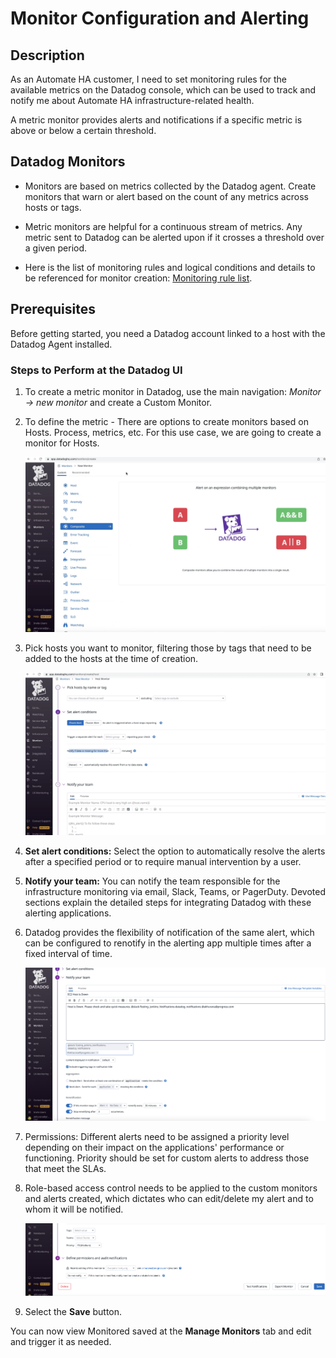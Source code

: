 # Monitor Configuration and Alerting

## Description

As an Automate HA customer, I need to set monitoring rules for the available metrics on the Datadog console, which can be used to track and notify me about Automate HA infrastructure-related health.

A metric monitor provides alerts and notifications if a specific metric is above or below a certain threshold.

## Datadog Monitors

* Monitors are based on metrics collected by the Datadog agent. Create monitors that warn or alert based on the count of any metrics across hosts or tags.

* Metric monitors are helpful for a continuous stream of metrics. Any metric sent to Datadog can be alerted upon if it crosses a threshold over a given period.

* Here is the list of monitoring rules and logical conditions and details to be referenced for monitor creation: [Monitoring rule list](Monitoring_rule_list.md).

## Prerequisites

Before getting started, you need a Datadog account linked to a host with the Datadog Agent installed.

### Steps to Perform at the Datadog UI

1. To create a metric monitor in Datadog, use the main navigation: *Monitor -> new monitor* and create a Custom Monitor.

1. To define the metric - There are options to create monitors based on Hosts. Process, metrics, etc. For this use case, we are going to create a monitor for Hosts.

      ![Data_Dog_Metrics](Images/Data_Dog_Metrices.png)

1. Pick hosts you want to monitor, filtering those by tags that need to be added to the hosts at the time of creation.

      ![Metrics_Host_Monitor](Images/Metrics_Host_Monitor.png)

1. **Set alert conditions:** Select the option to automatically resolve the alerts after a specified period or to require manual intervention by a user.

1. **Notify your team:** You can notify the team responsible for the infrastructure monitoring via email, Slack, Teams, or PagerDuty. Devoted sections explain the detailed steps for integrating Datadog with these alerting applications.

1. Datadog provides the flexibility of notification of the same alert, which can be configured to renotify in the alerting app multiple times after a fixed interval of time.

      ![Metrics_Host_Monitor](Images/Notify.png)

1. Permissions: Different alerts need to be assigned a priority level depending on their impact on the applications' performance or functioning. Priority should be set for custom alerts to address those that meet the SLAs.

1. Role-based access control needs to be applied to the custom monitors and alerts created, which dictates who can edit/delete my alert and to whom it will be notified.

      ![Metrics_Host_Monitor](Images/Priority.png)

1. Select the **Save** button.

You can now view Monitored saved at the **Manage Monitors** tab and edit and trigger it as needed.
